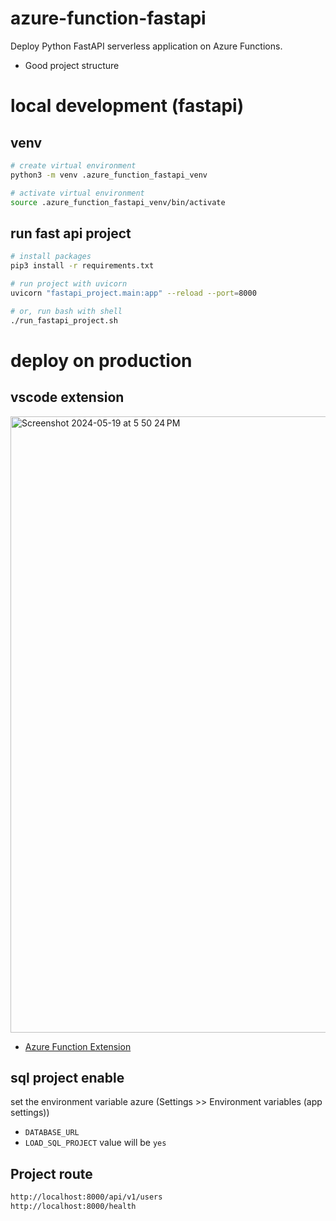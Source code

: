 # azure-function-fastapi
Deploy Python FastAPI serverless application on Azure Functions.

* Good project structure

# local development (fastapi)

## venv
```bash
# create virtual environment
python3 -m venv .azure_function_fastapi_venv

# activate virtual environment
source .azure_function_fastapi_venv/bin/activate
```

## run fast api project

```bash
# install packages
pip3 install -r requirements.txt

# run project with uvicorn
uvicorn "fastapi_project.main:app" --reload --port=8000

# or, run bash with shell
./run_fastapi_project.sh
```

# deploy on production

## vscode extension
<img width="986" alt="Screenshot 2024-05-19 at 5 50 24 PM" src="https://github.com/code4mk/azure-function-fastapi/assets/17185462/6ed26cba-70d8-4c76-8518-5c0b20eaf281">

* [Azure Function Extension](https://marketplace.visualstudio.com/items?itemName=ms-azuretools.vscode-azurefunctions)

## sql project enable

set the environment variable azure (Settings >> Environment variables (app settings))
* `DATABASE_URL`
* `LOAD_SQL_PROJECT` value will be `yes`

## Project route

```bash
http://localhost:8000/api/v1/users
http://localhost:8000/health
```